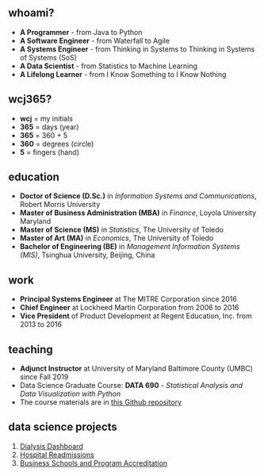 ## whoami?
* **A Programmer** - from Java to Python
* **A Software Engineer** - from Waterfall to Agile
* **A Systems Engineer** - from Thinking in Systems to Thinking in Systems of Systems (SoS)
* **A Data Scientist** - from Statistics to Machine Learning
* **A Lifelong Learner** - from I Know Something to I Know Nothing

## wcj365?
* **wcj** = my initials
* **365** = days (year) 
* **365** = 360 + 5
* **360** = degrees (circle)
* **5** = fingers (hand)

## education
* **Doctor of Science (D.Sc.)** in *Information Systems and Communications*, Robert Morris University
* **Master of Business Administration (MBA)** in *Finance*, Loyola University Maryland
* **Master of Science (MS)** in *Statistics*, The University of Toledo
* **Master of Art (MA)** in *Economics*, The University of Toledo
* **Bachelor of Engineering (BE)** in *Management Information Systems (MIS)*, Tsinghua University, Beijing, China

## work
* **Principal Systems Engineer** at The MITRE Corporation since 2016
* **Chief Engineer** at Lockheed Martin Corporation from 2006 to 2016
* **Vice President** of Product Development at Regent Education, Inc. from 2013 to 2016

## teaching
* **Adjunct Instructor** at University of Maryland Baltimore County (UMBC) since Fall 2019 
* Data Science Graduate Course: **DATA 690** - *Statistical Analysis and Data Visualization with Python*
* The course materials are in [this Github repository](https://github.com/wcj365/python-stats-dataviz)



## data science projects
1. [Dialysis Dashboard](https://github.com/wcj365/dialysis-dashboard)
2. [Hospital Readmissions](https://github.com/wcj365/hospital-readmissions)
3. [Business Schools and Program Accreditation](https://github.com/wcj365/accreditation)
